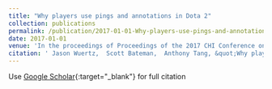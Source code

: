 ```yaml
---
title: "Why players use pings and annotations in Dota 2"
collection: publications
permalink: /publication/2017-01-01-Why-players-use-pings-and-annotations-in-Dota-2
date: 2017-01-01
venue: 'In the proceedings of Proceedings of the 2017 CHI Conference on Human Factors in Computing Systems'
citation: ' Jason Wuertz,  Scott Bateman,  Anthony Tang, &quot;Why players use pings and annotations in Dota 2.&quot; In the proceedings of Proceedings of the 2017 CHI Conference on Human Factors in Computing Systems, 2017.'
---
```

Use [Google Scholar](https://scholar.google.com/scholar?q=Why+players+use+pings+and+annotations+in+Dota+2){:target="_blank"} for full citation